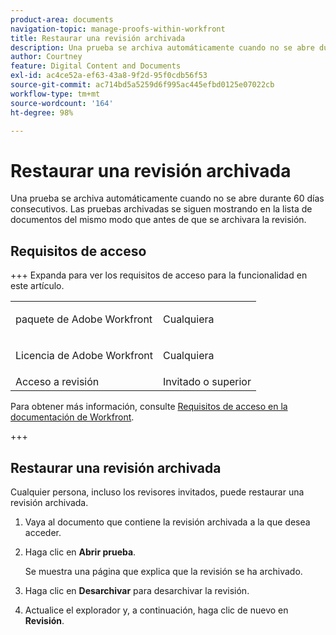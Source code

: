 ```yaml
---
product-area: documents
navigation-topic: manage-proofs-within-workfront
title: Restaurar una revisión archivada
description: Una prueba se archiva automáticamente cuando no se abre durante 60 días consecutivos. Las pruebas archivadas se siguen mostrando en la lista de documentos del mismo modo que antes de que se archivara la revisión.
author: Courtney
feature: Digital Content and Documents
exl-id: ac4ce52a-ef63-43a8-9f2d-95f0cdb56f53
source-git-commit: ac714bd5a5259d6f995ac445efbd0125e07022cb
workflow-type: tm+mt
source-wordcount: '164'
ht-degree: 98%

---
```


# Restaurar una revisión archivada

Una prueba se archiva automáticamente cuando no se abre durante 60 días consecutivos. Las pruebas archivadas se siguen mostrando en la lista de documentos del mismo modo que antes de que se archivara la revisión.

## Requisitos de acceso

+++ Expanda para ver los requisitos de acceso para la funcionalidad en este artículo.

<table style="table-layout:auto"> 
 <col> 
 <col> 
 <tbody> 
  <tr> 
   <td role="rowheader">paquete de Adobe Workfront</td> 
   <td> <p>Cualquiera</p> </td> 
  </tr> 
    <tr> 
   <td role="rowheader"> <p>Licencia de Adobe Workfront</p> </td> 
   <td> 
   <p>Cualquiera</p>
   </td> 
  </tr> 
  <tr> 
   <td role="rowheader">Acceso a revisión </td> 
   <td>Invitado o superior</td> 
  </tr> 
 </tbody> 
</table>

Para obtener más información, consulte [Requisitos de acceso en la documentación de Workfront](/help/quicksilver/administration-and-setup/add-users/access-levels-and-object-permissions/access-level-requirements-in-documentation.md).

+++

## Restaurar una revisión archivada

Cualquier persona, incluso los revisores invitados, puede restaurar una revisión archivada.

1. Vaya al documento que contiene la revisión archivada a la que desea acceder.
1. Haga clic en **Abrir prueba**.

   Se muestra una página que explica que la revisión se ha archivado.

1. Haga clic en **Desarchivar** para desarchivar la revisión.
1. Actualice el explorador y, a continuación, haga clic de nuevo en **Revisión**.
